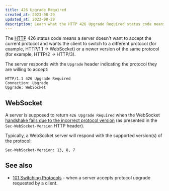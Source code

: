 ```yaml
---
title: 426 Upgrade Required
created_at: 2023-08-29
updated_at: 2023-08-29
description: Learn what the HTTP 426 Upgrade Required status code means and how it relates to WebSocket connections.
---
```


The <abbr title="Hypertext Transfer Protocol">HTTP</abbr> 426 status code means a server doesn't want to accept the current protocol and wants the client to switch to a different protocol (for example, HTTP/1.1 -> WebSocket) or a newer version of the same protocol (for example, HTTP/2 -> HTTP/3).

The server responds with the `Upgrade` header indicating the protocol they are willing to accept:

    HTTP/1.1 426 Upgrade Required
    Connection: Upgrade
    Upgrade: WebSocket

## WebSocket

A server is supposed to return `426 Upgrade Required` when the WebSocket <a href="https://datatracker.ietf.org/doc/html/rfc6455#section-4.2.2" target="_blank" rel="noopener">handshake fails due to the incorrect protocol version</a>
 (as presented in the `Sec-WebSocket-Version` HTTP header).

Typically, a WebSocket server will respond with the supported version(s) of the protocol:

    Sec-WebSocket-Version: 13, 8, 7

## See also

* [101 Switching Protocols](101-switching-protocols.html) - when a server accepts protocol upgrade requested by a client.
